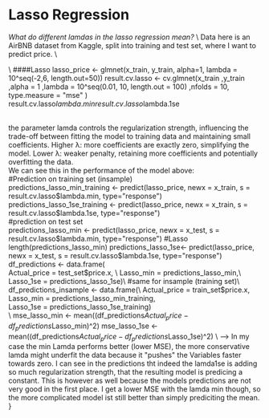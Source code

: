# Lasso Regression

*What do different lamdas in the lasso regression mean?* \\
Data here is an AirBNB dataset from Kaggle, split into training and test set, where I want to predict price. \

\\
####Lasso
lasso_price <- glmnet(x_train, y_train, alpha=1, lambda = 10^seq(-2,6, length.out=50))
result.cv.lasso <- cv.glmnet(x_train
                             ,y_train
                             ,alpha = 1
                             ,lambda = 10^seq(0.01, 10, length.out = 100)
                             ,nfolds = 10,
                             type.measure = "mse"
)
\
result.cv.lasso$lambda.min
result.cv.lasso$lambda.1se

\
the parameter lamda controls the regularization strength, influencing the trade-off between fitting the model to training data and maintaining small coefficients. Higher λ: more coefficients are exactly zero, simplifying the model.
Lower λ: weaker penalty, retaining more coefficients and potentially overfitting the data.
\
We can see this in the performance of the model above: 
\
#Prediction on training set (insample)\
predictions_lasso_min_training <- predict(lasso_price, newx = x_train, s = result.cv.lasso$lambda.min, type="response") 
predictions_lasso_1se_training <- predict(lasso_price, newx = x_train, s = result.cv.lasso$lambda.1se, type="response")
\
#prediction on test set\
predictions_lasso_min <- predict(lasso_price, newx = x_test, s = result.cv.lasso$lambda.min, type="response") #Lasso
length(predictions_lasso_min)
predictions_lasso_1se<- predict(lasso_price, newx = x_test, s = result.cv.lasso$lambda.1se, type="response")
\
df_predictions <- data.frame(\
  Actual_price = test_set$price.x, \
  Lasso_min = predictions_lasso_min,\
  Lasso_1se = predictions_lasso_1se)\
  #same for insample (training set)\
df_predictions_insample <- data.frame(\
  Actual_price = train_set$price.x,\
  Lasso_min = predictions_lasso_min_training,\
  Lasso_1se = predictions_lasso_1se_training)\
\\
mse_lasso_min <- mean((df_predictions$Actual_price - df_predictions$Lasso_min)^2)
mse_lasso_1se <- mean((df_predictions$Actual_price - df_predictions$Lasso_1se)^2)
\\
--> In my case the min Lamda performs better (lower MSE), the more conservative lamda might underfit the data because it "pushes" the Variables faster towards zero. I can see in the predictions tht indeed the lamda1se is adding so much regularization strength, that the resulting model is predicing a constant. This is however as well because the models predictions are not very good in the first place. I get a lower MSE with the lamda min though, so the more complicated model ist still better than simply prediciting the mean. 
}
